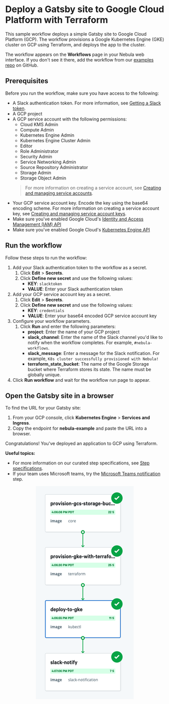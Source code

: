 # Deploy a Gatsby site to Google Cloud Platform with Terraform       

This sample workflow deploys a simple Gatsby site to Google Cloud Platform (GCP).
The workflow provisions a Google Kubernetes Engine (GKE) cluster on
GCP using Terraform, and deploys the app to the cluster.

The workflow appears on the **Workflows** page in your Nebula web interface. If you don't see
it there, add the workflow from our [examples repo](https://github.com/puppetlabs/nebula-workflow-examples/tree/master/example-workflows/gke-provision-and-deploy-workflow) on GitHub. 

## Prerequisites

Before you run the workflow, make sure you have access to the following:
- A Slack authentication token. For more information, see [Getting a Slack token](https://get.slack.help/hc/en-us/articles/215770388-Create-and-regenerate-API-tokens). 
- A GCP project
- A GCP service account with the following permissions:
  - Cloud KMS Admin
  - Compute Admin
  - Kubernetes Engine Admin
  - Kubernetes Engine Cluster Admin
  - Editor
  - Role Administrator
  - Security Admin
  - Service Networking Admin
  - Source Repository Administrator
  - Storage Admin
  - Storage Object Admin
  > For more information on creating a service account, see [Creating and
  > managing service
  > accounts](https://cloud.google.com/iam/docs/creating-managing-service-accounts).
- Your GCP service account key. Encode the key using the base64
  encoding scheme. For more information on creating a service account key, see [Creating and managing service account
  keys](https://cloud.google.com/iam/docs/creating-managing-service-account-keys#iam-service-account-keys-create-gcloud).
- Make sure you've enabled Google Cloud's [Identity and Access Management (IAM) API](https://cloud.google.com/iam/reference/rest/)
- Make sure you've enabled Google Cloud's [Kubernetes Engine API](https://cloud.google.com/kubernetes-engine/docs/reference/rest/)

## Run the workflow

Follow these steps to run the workflow:
1. Add your Slack authentication token to the workflow as a secret.
   1. Click **Edit** > **Secrets**.
   2. Click **Define new secret** and use the following values:
      - **KEY**: `slacktoken`
      - **VALUE**: Enter your Slack authentication token
2. Add your GCP service account key as a secret.
   1. Click **Edit** > **Secrets**.
   2. Click **Define new secret** and use the following values:
      - **KEY**: `credentials`
      - **VALUE**: Enter your base64 encoded GCP service account key
3. Configure your workflow parameters.
   1. Click **Run** and enter the following parameters:
      - **project**: Enter the name of your GCP project
      - **slack_channel**: Enter the name of the Slack channel you'd like to
        notify when the workflow completes. For example, `#nebula-workflows`.
      - **slack_message**: Enter a message for the Slack notification. For
        example, `K8s cluster successfully provisioned with Nebula!`
      - **terraform_state_bucket**: The name of the Google Storage bucket where
        Terraform stores its state. The name must be globally unique. 
4. Click **Run workflow** and wait for the workflow run page to appear. 

## Open the Gatsby site in a browser

To find the URL for your Gatsby site:
1. From your GCP console, click **Kubernetes Engine** > **Services and Ingress**.
2. Copy the endpoint for **nebula-example** and paste the URL into a browser.

Congratulations! You've deployed an application to GCP using Terraform.

**Useful topics:**

- For more information on our curated step specifications, see [Step specifications](../step-specifications.md).
- If your team uses Microsoft teams, try the [Microsoft Teams notification](../step-specifications/msteams-notification.md) step.

<p align="center"><img src="./gke-provision-and-deploy-workflow.png"></p>